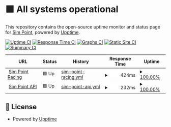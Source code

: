 # <!--live status--> **🟩 All systems operational**

This repository contains the open-source uptime monitor and status page for [Sim Point](https://simpoint.racing), powered by [Upptime](https://github.com/upptime/upptime).

[![Uptime CI](https://github.com/upptime/upptime/workflows/Uptime%20CI/badge.svg)](https://github.com/upptime/upptime/actions?query=workflow%3A%22Uptime+CI%22)
[![Response Time CI](https://github.com/upptime/upptime/workflows/Response%20Time%20CI/badge.svg)](https://github.com/upptime/upptime/actions?query=workflow%3A%22Response+Time+CI%22)
[![Graphs CI](https://github.com/upptime/upptime/workflows/Graphs%20CI/badge.svg)](https://github.com/upptime/upptime/actions?query=workflow%3A%22Graphs+CI%22)
[![Static Site CI](https://github.com/upptime/upptime/workflows/Static%20Site%20CI/badge.svg)](https://github.com/upptime/upptime/actions?query=workflow%3A%22Static+Site+CI%22)
[![Summary CI](https://github.com/upptime/upptime/workflows/Summary%20CI/badge.svg)](https://github.com/upptime/upptime/actions?query=workflow%3A%22Summary+CI%22)

<!--start: status pages-->
<!-- This summary is generated by Upptime (https://github.com/upptime/upptime) -->
<!-- Do not edit this manually, your changes will be overwritten -->
<!-- prettier-ignore -->
| URL | Status | History | Response Time | Uptime |
| --- | ------ | ------- | ------------- | ------ |
| <img alt="" src="https://icons.duckduckgo.com/ip3/simpoint.racing.ico" height="13"> [Sim Point Racing](https://simpoint.racing) | 🟩 Up | [sim-point-racing.yml](https://github.com/simpoint/status/commits/HEAD/history/sim-point-racing.yml) | <details><summary><img alt="Response time graph" src="./graphs/sim-point-racing/response-time-week.png" height="20"> 424ms</summary><br><a href="https://upptime.github.io/upptime/history/sim-point-racing"><img alt="Response time 378" src="https://img.shields.io/endpoint?url=https%3A%2F%2Fraw.githubusercontent.com%2Fsimpoint%2Fstatus%2FHEAD%2Fapi%2Fsim-point-racing%2Fresponse-time.json"></a><br><a href="https://upptime.github.io/upptime/history/sim-point-racing"><img alt="24-hour response time 824" src="https://img.shields.io/endpoint?url=https%3A%2F%2Fraw.githubusercontent.com%2Fsimpoint%2Fstatus%2FHEAD%2Fapi%2Fsim-point-racing%2Fresponse-time-day.json"></a><br><a href="https://upptime.github.io/upptime/history/sim-point-racing"><img alt="7-day response time 424" src="https://img.shields.io/endpoint?url=https%3A%2F%2Fraw.githubusercontent.com%2Fsimpoint%2Fstatus%2FHEAD%2Fapi%2Fsim-point-racing%2Fresponse-time-week.json"></a><br><a href="https://upptime.github.io/upptime/history/sim-point-racing"><img alt="30-day response time 378" src="https://img.shields.io/endpoint?url=https%3A%2F%2Fraw.githubusercontent.com%2Fsimpoint%2Fstatus%2FHEAD%2Fapi%2Fsim-point-racing%2Fresponse-time-month.json"></a><br><a href="https://upptime.github.io/upptime/history/sim-point-racing"><img alt="1-year response time 378" src="https://img.shields.io/endpoint?url=https%3A%2F%2Fraw.githubusercontent.com%2Fsimpoint%2Fstatus%2FHEAD%2Fapi%2Fsim-point-racing%2Fresponse-time-year.json"></a></details> | <details><summary><a href="https://upptime.github.io/upptime/history/sim-point-racing">100.00%</a></summary><a href="https://upptime.github.io/upptime/history/sim-point-racing"><img alt="All-time uptime 100.00%" src="https://img.shields.io/endpoint?url=https%3A%2F%2Fraw.githubusercontent.com%2Fsimpoint%2Fstatus%2FHEAD%2Fapi%2Fsim-point-racing%2Fuptime.json"></a><br><a href="https://upptime.github.io/upptime/history/sim-point-racing"><img alt="24-hour uptime 100.00%" src="https://img.shields.io/endpoint?url=https%3A%2F%2Fraw.githubusercontent.com%2Fsimpoint%2Fstatus%2FHEAD%2Fapi%2Fsim-point-racing%2Fuptime-day.json"></a><br><a href="https://upptime.github.io/upptime/history/sim-point-racing"><img alt="7-day uptime 100.00%" src="https://img.shields.io/endpoint?url=https%3A%2F%2Fraw.githubusercontent.com%2Fsimpoint%2Fstatus%2FHEAD%2Fapi%2Fsim-point-racing%2Fuptime-week.json"></a><br><a href="https://upptime.github.io/upptime/history/sim-point-racing"><img alt="30-day uptime 100.00%" src="https://img.shields.io/endpoint?url=https%3A%2F%2Fraw.githubusercontent.com%2Fsimpoint%2Fstatus%2FHEAD%2Fapi%2Fsim-point-racing%2Fuptime-month.json"></a><br><a href="https://upptime.github.io/upptime/history/sim-point-racing"><img alt="1-year uptime 100.00%" src="https://img.shields.io/endpoint?url=https%3A%2F%2Fraw.githubusercontent.com%2Fsimpoint%2Fstatus%2FHEAD%2Fapi%2Fsim-point-racing%2Fuptime-year.json"></a></details>
| <img alt="" src="https://icons.duckduckgo.com/ip3/api.simpoint.network.ico" height="13"> [Sim Point API](https://api.simpoint.network) | 🟩 Up | [sim-point-api.yml](https://github.com/simpoint/status/commits/HEAD/history/sim-point-api.yml) | <details><summary><img alt="Response time graph" src="./graphs/sim-point-api/response-time-week.png" height="20"> 232ms</summary><br><a href="https://upptime.github.io/upptime/history/sim-point-api"><img alt="Response time 476" src="https://img.shields.io/endpoint?url=https%3A%2F%2Fraw.githubusercontent.com%2Fsimpoint%2Fstatus%2FHEAD%2Fapi%2Fsim-point-api%2Fresponse-time.json"></a><br><a href="https://upptime.github.io/upptime/history/sim-point-api"><img alt="24-hour response time 218" src="https://img.shields.io/endpoint?url=https%3A%2F%2Fraw.githubusercontent.com%2Fsimpoint%2Fstatus%2FHEAD%2Fapi%2Fsim-point-api%2Fresponse-time-day.json"></a><br><a href="https://upptime.github.io/upptime/history/sim-point-api"><img alt="7-day response time 232" src="https://img.shields.io/endpoint?url=https%3A%2F%2Fraw.githubusercontent.com%2Fsimpoint%2Fstatus%2FHEAD%2Fapi%2Fsim-point-api%2Fresponse-time-week.json"></a><br><a href="https://upptime.github.io/upptime/history/sim-point-api"><img alt="30-day response time 218" src="https://img.shields.io/endpoint?url=https%3A%2F%2Fraw.githubusercontent.com%2Fsimpoint%2Fstatus%2FHEAD%2Fapi%2Fsim-point-api%2Fresponse-time-month.json"></a><br><a href="https://upptime.github.io/upptime/history/sim-point-api"><img alt="1-year response time 476" src="https://img.shields.io/endpoint?url=https%3A%2F%2Fraw.githubusercontent.com%2Fsimpoint%2Fstatus%2FHEAD%2Fapi%2Fsim-point-api%2Fresponse-time-year.json"></a></details> | <details><summary><a href="https://upptime.github.io/upptime/history/sim-point-api">100.00%</a></summary><a href="https://upptime.github.io/upptime/history/sim-point-api"><img alt="All-time uptime 96.84%" src="https://img.shields.io/endpoint?url=https%3A%2F%2Fraw.githubusercontent.com%2Fsimpoint%2Fstatus%2FHEAD%2Fapi%2Fsim-point-api%2Fuptime.json"></a><br><a href="https://upptime.github.io/upptime/history/sim-point-api"><img alt="24-hour uptime 100.00%" src="https://img.shields.io/endpoint?url=https%3A%2F%2Fraw.githubusercontent.com%2Fsimpoint%2Fstatus%2FHEAD%2Fapi%2Fsim-point-api%2Fuptime-day.json"></a><br><a href="https://upptime.github.io/upptime/history/sim-point-api"><img alt="7-day uptime 100.00%" src="https://img.shields.io/endpoint?url=https%3A%2F%2Fraw.githubusercontent.com%2Fsimpoint%2Fstatus%2FHEAD%2Fapi%2Fsim-point-api%2Fuptime-week.json"></a><br><a href="https://upptime.github.io/upptime/history/sim-point-api"><img alt="30-day uptime 100.00%" src="https://img.shields.io/endpoint?url=https%3A%2F%2Fraw.githubusercontent.com%2Fsimpoint%2Fstatus%2FHEAD%2Fapi%2Fsim-point-api%2Fuptime-month.json"></a><br><a href="https://upptime.github.io/upptime/history/sim-point-api"><img alt="1-year uptime 96.84%" src="https://img.shields.io/endpoint?url=https%3A%2F%2Fraw.githubusercontent.com%2Fsimpoint%2Fstatus%2FHEAD%2Fapi%2Fsim-point-api%2Fuptime-year.json"></a></details>

<!--end: status pages-->

## 📄 License

- Powered by [Upptime](https://github.com/upptime/upptime)
